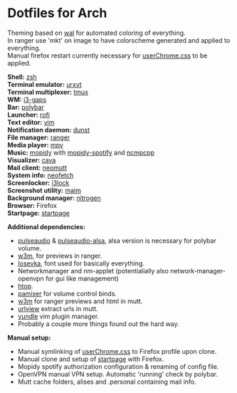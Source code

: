 # Dotfiles for Arch
Theming based on [wal](https://github.com/dylanaraps/pywal) for automated coloring of everything.  
In ranger use 'mkt' on image to have colorscheme generated and applied to everything.  
Manual firefox restart currently necessary for [userChrome.css](.config/userChrome.css) to be applied.

**Shell:** [zsh](https://github.com/zsh-users/zsh)  
**Terminal emulator:** [urxvt](https://github.com/exg/rxvt-unicode)  
**Terminal multiplexer:** [tmux](https://github.com/tmux/tmux)  
**WM:** [i3-gaps](https://github.com/Airblader/i3)  
**Bar:** [polybar](https://github.com/jaagr/polybar)  
**Launcher:** [rofi](https://github.com/DaveDavenport/rofi)  
**Text editor:** [vim](https://github.com/vim/vim)  
**Notification daemon:** [dunst](https://github.com/dunst-project/dunst)  
**File manager:** [ranger](https://github.com/ranger/ranger)  
**Media player:** [mpv](https://github.com/mpv-player/mpv)  
**Music:** [mopidy](https://github.com/mopidy/mopidy) with [mopidy-spotify](https://github.com/mopidy/mopidy-spotify) and [ncmpcpp](https://github.com/arybczak/ncmpcpp)  
**Visualizer:** [cava](https://github.com/karlstav/cava)  
**Mail client:** [neomutt](https://github.com/neomutt/neomutt)  
**System info:** [neofetch](https://github.com/dylanaraps/neofetch)  
**Screenlocker:** [i3lock](https://github.com/i3/i3lock)  
**Screenshot utility:** [maim](https://github.com/naelstrof/maim)  
**Background manager:** [nitrogen](https://github.com/l3ib/nitrogen)  
**Browser:** Firefox  
**Startpage:** [startpage](https://github.com/ecly/startpage)  

**Additional dependencies:**
- [pulseaudio](https://www.archlinux.org/packages/?name=pulseaudio) & [pulseaudio-alsa](https://www.archlinux.org/packages/extra/any/pulseaudio-alsa/), alsa version is necessary for polybar volume.
- [w3m](http://w3m.sourceforge.net/), for previews in ranger.
- [Iosevka](https://github.com/be5invis/Iosevka), font used for basically everything.
- Networkmanager and nm-applet (potentialially also network-manager-openvpn for gui like management)
- [htop](https://github.com/hishamhm/htop).
- [pamixer](https://github.com/cdemoulins/pamixer) for volume control binds.
- [w3m](http://w3m.sourceforge.net/) for ranger previews and html in mutt.
- [urlview](https://github.com/sigpipe/urlview) extract urls in mutt.
- [vundle](https://github.com/VundleVim/Vundle.vim) vim plugin manager.
- Probably a couple more things found out the hard way.

**Manual setup:**
- Manual symlinking of [userChrome.css](.config/userChrome.css) to Firefox profile upon clone.
- Manual clone and setup of [startpage](https://github.com/ecly/startpage) with Firefox.
- Mopidy spotify authorization configuration & renaming of config file.
- OpenVPN manual VPN setup. Automatic 'running' check by polybar.
- Mutt cache folders, alises and .personal containing mail info.
